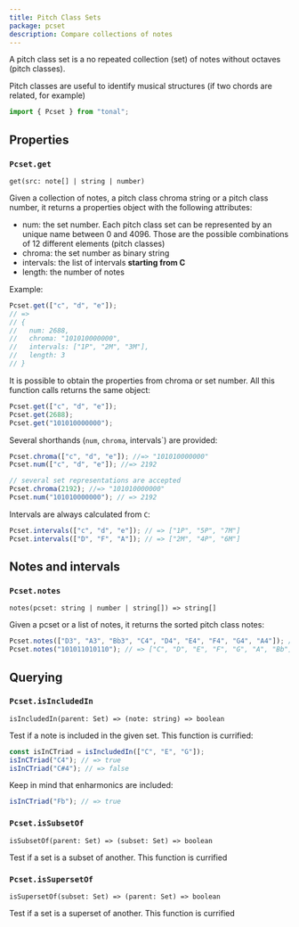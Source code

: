 ```yaml
---
title: Pitch Class Sets
package: pcset
description: Compare collections of notes
---
```


A pitch class set is a no repeated collection (set) of notes without octaves (pitch classes).

Pitch classes are useful to identify musical structures (if two chords are related, for example)

```js
import { Pcset } from "tonal";
```

## Properties

### `Pcset.get`

`get(src: note[] | string | number)`

Given a collection of notes, a pitch class chroma string or a pitch class number, it returns a properties object with the following attributes:

- num: the set number. Each pitch class set can be represented by an unique name between 0 and 4096. Those are the possible combinations of 12 different elements (pitch classes)
- chroma: the set number as binary string
- intervals: the list of intervals **starting from C**
- length: the number of notes

Example:

```js
Pcset.get(["c", "d", "e"]);
// =>
// {
//   num: 2688,
//   chroma: "101010000000",
//   intervals: ["1P", "2M", "3M"],
//   length: 3
// }
```

It is possible to obtain the properties from chroma or set number. All this function calls returns the same object:

```js
Pcset.get(["c", "d", "e"]);
Pcset.get(2688);
Pcset.get("101010000000");
```

Several shorthands (`num`, `chroma`, intervals`) are provided:

```js
Pcset.chroma(["c", "d", "e"]); //=> "101010000000"
Pcset.num(["c", "d", "e"]); //=> 2192

// several set representations are accepted
Pcset.chroma(2192); //=> "101010000000"
Pcset.num("101010000000"); // => 2192
```

Intervals are always calculated from `C`:

```js
Pcset.intervals(["c", "d", "e"]); // => ["1P", "5P", "7M"]
Pcset.intervals(["D", "F", "A"]); // => ["2M", "4P", "6M"]
```

## Notes and intervals

### `Pcset.notes`

`notes(pcset: string | number | string[]) => string[]`

Given a pcset or a list of notes, it returns the sorted pitch class notes:

```js
Pcset.notes(["D3", "A3", "Bb3", "C4", "D4", "E4", "F4", "G4", "A4"]); // => ["C", "D", "E", "F", "G", "A", "Bb"]
Pcset.notes("101011010110"); // => ["C", "D", "E", "F", "G", "A", "Bb"]
```

## Querying

### `Pcset.isIncludedIn`

`isIncludedIn(parent: Set) => (note: string) => boolean`

Test if a note is included in the given set. This function is currified:

```js
const isInCTriad = isIncludedIn(["C", "E", "G"]);
isInCTriad("C4"); // => true
isInCTriad("C#4"); // => false
```

Keep in mind that enharmonics are included:

```js
isInCTriad("Fb"); // => true
```

### `Pcset.isSubsetOf`

`isSubsetOf(parent: Set) => (subset: Set) => boolean`

Test if a set is a subset of another. This function is currified

### `Pcset.isSupersetOf`

`isSupersetOf(subset: Set) => (parent: Set) => boolean`

Test if a set is a superset of another. This function is currified
